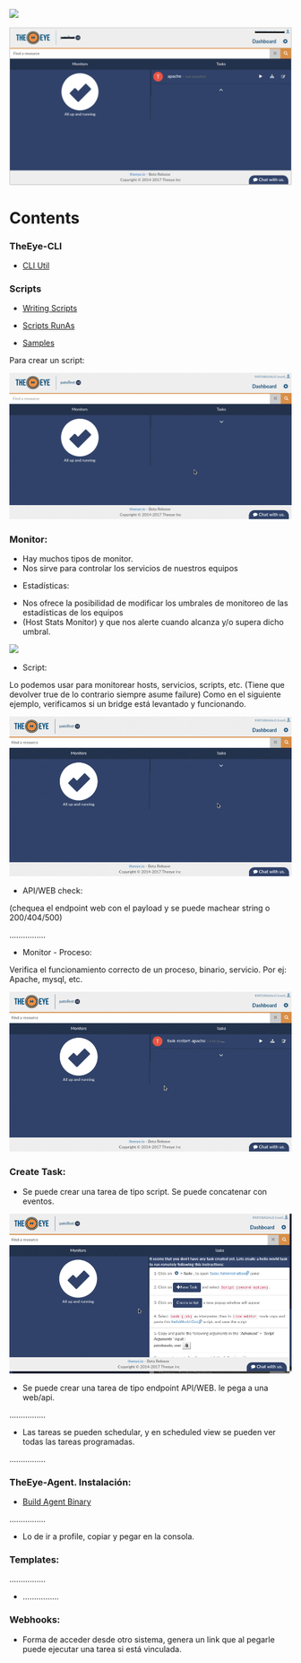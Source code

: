 
[![](https://theeye.io/landpage/images/logo.png)](https://theeye.io)

![](https://github.com/patobas/docs/blob/master/eye.png)

# Contents

### TheEye-CLI

+ [CLI Util](https://github.com/theeye-io-team/theeye-docs/tree/master/cli)

### Scripts

+ [Writing Scripts](https://github.com/theeye-io-team/theeye-docs/tree/master/scripts/write.md)

+ [Scripts RunAs](https://github.com/theeye-io-team/theeye-docs/tree/master/scripts/runas.md)

+ [Samples](https://github.com/theeye-io-team/theeye-docs/tree/master/scripts)

Para crear un script: 

![](https://github.com/patobas/docs/blob/master/script.gif)


### Monitor:

- Hay muchos tipos de monitor. 
- Nos sirve para controlar los servicios de nuestros equipos

+ Estadísticas:

- Nos ofrece la posibilidad de modificar los umbrales de monitoreo de las estadísticas de los equipos
- (Host Stats Monitor) y que nos alerte cuando alcanza y/o supera dicho umbral.


![](https://github.com/patobas/docs/blob/master/monitor_stats.gif)

+ Script:

Lo podemos usar para monitorear hosts, servicios, scripts, etc. 
(Tiene que devolver true de lo contrario siempre asume failure)
Como en el siguiente ejemplo, verificamos si un bridge está levantado y funcionando.

![](https://github.com/patobas/docs/blob/master/monitor_script.gif)

+ API/WEB check:

(chequea el endpoint web con el payload y se puede machear string o 200/404/500)

................

+ Monitor - Proceso:

Verifica el funcionamiento correcto de un proceso, binario, servicio. Por ej: Apache, mysql, etc.

![](https://github.com/patobas/docs/blob/master/monitor_process.gif)

### Create Task:
+ Se puede crear una tarea de tipo script. Se puede concatenar con eventos.

![](https://github.com/patobas/docs/blob/master/task-script.gif)

+ Se puede crear una tarea de tipo endpoint API/WEB. le pega a una web/api.

................

+ Las tareas se pueden schedular, y en scheduled view se pueden ver todas las tareas programadas.

................

### TheEye-Agent. Instalación:

+ [Build Agent Binary](https://github.com/theeye-io-team/theeye-docs/tree/master/agent/binary_build.md)

................

+ Lo de ir a profile, copiar y pegar en la consola.

### Templates:

................

+ ................

### Webhooks:
+ Forma de acceder desde otro sistema, genera un link que al pegarle puede ejecutar una tarea si está vinculada.
